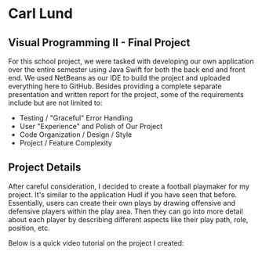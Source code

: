 # Carl Lund
## Visual Programming II - Final Project
  For this school project, we were tasked with developing our own application over the entire semester 
using Java Swift for both the back end and front end. We used NetBeans as our IDE to build the project 
and uploaded everything here to GitHub. Besides providing a complete separate presentation and written 
report for the project, some of the requirements include but are not limited to:
- Testing / "Graceful" Error Handling
- User "Experience" and Polish of Our Project
- Code Organization / Design / Style
- Project / Feature Complexity

## Project Details
  After careful consideration, I decided to create a football playmaker for my project. It's similar
to the application Hudl if you have seen that before. Essentially, users can create their own plays
by drawing offensive and defensive players within the play area. Then they can go into more detail
about each player by describing different aspects like their play path, role, position, etc.

Below is a quick video tutorial on the project I created:
